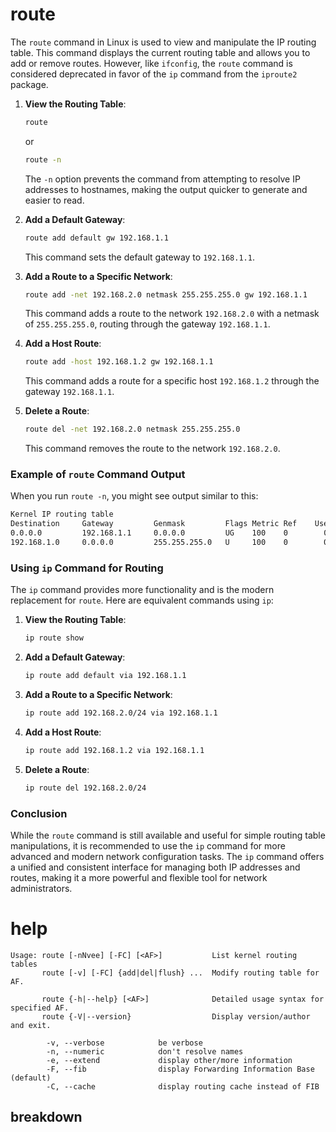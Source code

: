 # route


The `route` command in Linux is used to view and manipulate the IP routing table. This command displays the current routing table and allows you to add or remove routes. However, like `ifconfig`, the `route` command is considered deprecated in favor of the `ip` command from the `iproute2` package.


1. **View the Routing Table**:
   ```sh
   route
   ```
   or
   ```sh
   route -n
   ```
   The `-n` option prevents the command from attempting to resolve IP addresses to hostnames, making the output quicker to generate and easier to read.

2. **Add a Default Gateway**:
   ```sh
   route add default gw 192.168.1.1
   ```
   This command sets the default gateway to `192.168.1.1`.

3. **Add a Route to a Specific Network**:
   ```sh
   route add -net 192.168.2.0 netmask 255.255.255.0 gw 192.168.1.1
   ```
   This command adds a route to the network `192.168.2.0` with a netmask of `255.255.255.0`, routing through the gateway `192.168.1.1`.

4. **Add a Host Route**:
   ```sh
   route add -host 192.168.1.2 gw 192.168.1.1
   ```
   This command adds a route for a specific host `192.168.1.2` through the gateway `192.168.1.1`.

5. **Delete a Route**:
   ```sh
   route del -net 192.168.2.0 netmask 255.255.255.0
   ```
   This command removes the route to the network `192.168.2.0`.

### Example of `route` Command Output

When you run `route -n`, you might see output similar to this:

```sh
Kernel IP routing table
Destination     Gateway         Genmask         Flags Metric Ref    Use Iface
0.0.0.0         192.168.1.1     0.0.0.0         UG    100    0        0 eth0
192.168.1.0     0.0.0.0         255.255.255.0   U     100    0        0 eth0
```

### Using `ip` Command for Routing

The `ip` command provides more functionality and is the modern replacement for `route`. Here are equivalent commands using `ip`:

1. **View the Routing Table**:
   ```sh
   ip route show
   ```

2. **Add a Default Gateway**:
   ```sh
   ip route add default via 192.168.1.1
   ```

3. **Add a Route to a Specific Network**:
   ```sh
   ip route add 192.168.2.0/24 via 192.168.1.1
   ```

4. **Add a Host Route**:
   ```sh
   ip route add 192.168.1.2 via 192.168.1.1
   ```

5. **Delete a Route**:
   ```sh
   ip route del 192.168.2.0/24
   ```

### Conclusion

While the `route` command is still available and useful for simple routing table manipulations, it is recommended to use the `ip` command for more advanced and modern network configuration tasks. The `ip` command offers a unified and consistent interface for managing both IP addresses and routes, making it a more powerful and flexible tool for network administrators.



# help 

```
Usage: route [-nNvee] [-FC] [<AF>]           List kernel routing tables
       route [-v] [-FC] {add|del|flush} ...  Modify routing table for AF.

       route {-h|--help} [<AF>]              Detailed usage syntax for specified AF.
       route {-V|--version}                  Display version/author and exit.

        -v, --verbose            be verbose
        -n, --numeric            don't resolve names
        -e, --extend             display other/more information
        -F, --fib                display Forwarding Information Base (default)
        -C, --cache              display routing cache instead of FIB

```



## breakdown

```

```
